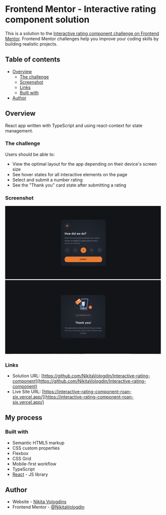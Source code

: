 # Frontend Mentor - Interactive rating component solution

This is a solution to the [Interactive rating component challenge on Frontend Mentor](https://www.frontendmentor.io/challenges/interactive-rating-component-koxpeBUmI). Frontend Mentor challenges help you improve your coding skills by building realistic projects.

## Table of contents

- [Overview](#overview)
  - [The challenge](#the-challenge)
  - [Screenshot](#screenshot)
  - [Links](#links)
  - [Built with](#built-with)
- [Author](#author)

## Overview

React app written with TypeScript and using react-context for state management.

### The challenge

Users should be able to:

- View the optimal layout for the app depending on their device's screen size
- See hover states for all interactive elements on the page
- Select and submit a number rating
- See the "Thank you" card state after submitting a rating

### Screenshot

![Shows desktop version of the rate section layout and button active state](./screenshots/screenshot1.png)
![Shows desktop version of the result layout section and selected value of the max values](./screenshots/screenshot2.png)

### Links

- Solution URL: [https://github.com/NikitaVologdin/Interactive-rating-component](https://github.com/NikitaVologdin/Interactive-rating-component)
- Live Site URL: [https://interactive-rating-component-roan-six.vercel.app/](https://interactive-rating-component-roan-six.vercel.app/)

## My process

### Built with

- Semantic HTML5 markup
- CSS custom properties
- Flexbox
- CSS Grid
- Mobile-first workflow
- TypeScript
- [React](https://reactjs.org/) - JS library

## Author

- Website - [Nikita Vologdins](https://vologdin.eu/portfolio)
- Frontend Mentor - [@NikitaVologdin](https://www.frontendmentor.io/profile/NikitaVologdin)
